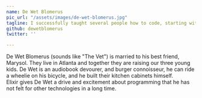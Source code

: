 ```yaml
---
name: De Wet Blomerus
pic_url: "/assets/images/de-wet-blomerus.jpg"
tagline: I successfully taught several people how to code, starting with the basics
github: dewetblomerus
twitter: ''

---
```

De Wet Blomerus (sounds like "The Vet") is married to his best friend, Marysol. They live in Atlanta and together they are raising our three young kids. De Wet is an audiobook devourer, and burger connoisseur, he can ride a wheelie on his bicycle, and he built their kitchen cabinets himself.  
Elixir gives De Wet a drive and excitement about programming that he has not felt for other technologies in a long time.